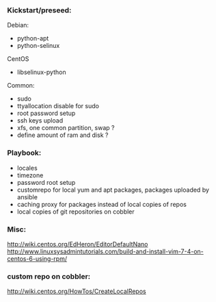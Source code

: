 ### Kickstart/preseed:
 Debian:
 - python-apt
 - python-selinux

 CentOS
 - libselinux-python

 Common:
 - sudo
 - ttyallocation disable for sudo
 - root password setup
 - ssh keys upload
 - xfs, one common partition, swap ?
 - define amount of ram and disk ?

### Playbook:
- locales
- timezone
- password root setup
- customrepo for local yum and apt packages, packages uploaded by ansible
- caching proxy for packages instead of local copies of repos
- local copies of git repositories on cobbler

### Misc:
http://wiki.centos.org/EdHeron/EditorDefaultNano
http://www.linuxsysadmintutorials.com/build-and-install-vim-7-4-on-centos-6-using-rpm/

### custom repo on cobbler:
http://wiki.centos.org/HowTos/CreateLocalRepos
